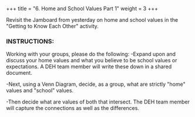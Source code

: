 +++
title = "6. Home and School Values Part 1"
weight = 3
+++

Revisit the Jamboard from yesterday on home and school values in the "Getting to Know Each Other" activity.

### **INSTRUCTIONS:** 

Working with your groups, please do the following:
-Expand upon and discuss your home values and what you believe to be school values or expectations. A DEH team member will write these down in a shared document.


-Next, using a Venn Diagram, decide, as a group, what are strictly "home" values and "school" values.

-Then decide what are values of both that intersect. The DEH team member will capture the connections as well as the differences.
